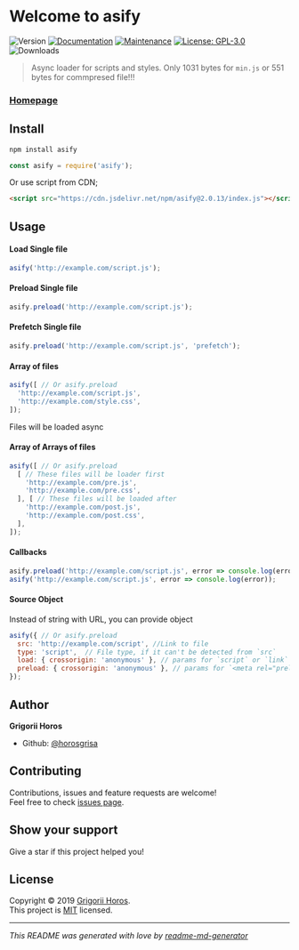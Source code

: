 Welcome to asify
===
![Version](https://img.shields.io/github/package-json/v/horosgrisa/asify.svg)
[![Documentation](https://img.shields.io/badge/documentation-yes-brightgreen.svg)](https://github.com/horosgrisa/asify#readme)
[![Maintenance](https://img.shields.io/maintenance/yes/2019.svg)](https://github.com/horosgrisa/asify/graphs/commit-activity)
[![License: GPL-3.0](https://img.shields.io/github/license/horosgrisa/asify.svg)](https://github.com/horosgrisa/asify/blob/master/LICENSE)
![Downloads](https://img.shields.io/npm/dw/asify.svg)

> Async loader for scripts and styles.
> Only 1031 bytes for `min.js` or 551 bytes for commpresed file!!!

### [Homepage](https://github.com/horosgrisa/asify)

## Install

```sh
npm install asify
```

```js
const asify = require('asify');
```

Or use script from CDN;

```html
<script src="https://cdn.jsdelivr.net/npm/asify@2.0.13/index.js"></script>
```

## Usage

#### Load Single file

```js
asify('http://example.com/script.js');
```

#### Preload Single file

```js
asify.preload('http://example.com/script.js');
```

#### Prefetch Single file

```js
asify.preload('http://example.com/script.js', 'prefetch');
```

#### Array of files

```js
asify([ // Or asify.preload
  'http://example.com/script.js',
  'http://example.com/style.css',
]);
```

Files will be loaded async

#### Array of Arrays of files

```js
asify([ // Or asify.preload
  [ // These files will be loader first
    'http://example.com/pre.js',
    'http://example.com/pre.css',
  ], [ // These files will be loaded after
    'http://example.com/post.js',
    'http://example.com/post.css',
  ],
]);
```

#### Callbacks

```js
asify.preload('http://example.com/script.js', error => console.log(error));
asify('http://example.com/script.js', error => console.log(error));
```

#### Source Object 

Instead of string with URL, you can provide object

```js
asify({ // Or asify.preload
  src: 'http://example.com/script', //Link to file
  type: 'script',  // File type, if it can't be detected from `src`
  load: { crossorigin: 'anonymous' }, // params for `script` or `link` tags 
  preload: { crossorigin: 'anonymous' }, // params for `<meta rel="preload" >` tag for preload
});
```

## Author

**Grigorii Horos**

* Github: [@horosgrisa](https://github.com/horosgrisa)

## Contributing

Contributions, issues and feature requests are welcome!  
Feel free to check [issues page](https://github.com/horosgrisa/asify/issues).

## Show your support

Give a star if this project helped you!

## License

Copyright © 2019 [Grigorii Horos](https://github.com/horosgrisa).  
This project is [MIT](https://github.com/horosgrisa/asify/LICENSE) licensed.

***
_This README was generated with love by [readme-md-generator](https://github.com/kefranabg/readme-md-generator)_

